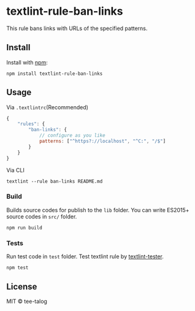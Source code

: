 # textlint-rule-ban-links

This rule bans links with URLs of the specified patterns.

## Install

Install with [npm](https://www.npmjs.com/):

    npm install textlint-rule-ban-links

## Usage

Via `.textlintrc`(Recommended)

```js
{
    "rules": {
        "ban-links": {
            // configure as you like
            patterns: ["^https?://localhost", "^C:", "/$"]
        }
    }
}
```

Via CLI

```
textlint --rule ban-links README.md
```

### Build

Builds source codes for publish to the `lib` folder.
You can write ES2015+ source codes in `src/` folder.

    npm run build

### Tests

Run test code in `test` folder.
Test textlint rule by [textlint-tester](https://github.com/textlint/textlint-tester).

    npm test

## License

MIT © tee-talog
